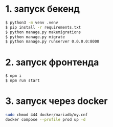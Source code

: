 # 1. запуск бекенд

```sh
$ python3 -m venv .venv
$ pip install -r requirements.txt
$ python manage.py makemigrations
$ python manage.py migrate
$ python manage.py runserver 0.0.0.0:8000
```

# 2. запуск фронтенда
```sh
$ npm i
$ npm run start
```

# 3. запуск через docker
```sh
sudo chmod 444 docker/mariadb/my.cnf
docker compose --profile prod up -d
```